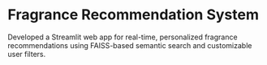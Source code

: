 # Fragrance Recommendation System
Developed a Streamlit web app for real-time, personalized fragrance recommendations using FAISS-based semantic search and customizable user filters.
